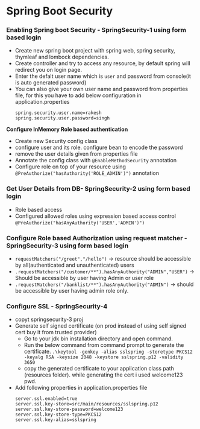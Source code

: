 
# Spring Boot Security
### Enabling Spring boot Security - SpringSecurity-1 using form based login
- Create new spring boot project with spring web, spring security, thymleaf and lombock dependencies.
- Create controller and try to access any resource, by default spring will redirect you on login page.
- Enter the defalt user name which is ```user``` and password from console(it is auto generated password)
- You can also give your own user name and password from properties file, for this you have to add below configuration in application.properties
  ```
  spring.security.user.name=rakesh
  spring.security.user.password=singh
  
<p><b>Configure InMemory Role based authentication </b></p>

  - Create new Security config class
  - configure user and its role. configure bean to encode the password
  - remove the user details given from properties file
  - Annotate the config class with ```@EnableMethodSecurity``` annotation
  - Configure role on top of your resource using ```@PreAuthorize("hasAuthority('ROLE_ADMIN')")``` annotation
  
 ### Get User Details from DB- SpringSecurity-2 using form based login
 - Role based access
 - Configured allowed roles using expression based access control ``` @PreAuthorize("hasAnyAuthority('USER','ADMIN')") ```
 
### Configure Role based Authorization using request matcher - SpringSecurity-3 using form based login
- ```requestMatchers("/greet","/hello")``` -> resource should be accessible by all(authenticated and unauthenticated) users
- ```.requestMatchers("/customer/**").hasAnyAuthority("ADMIN","USER")``` -> Should be accessible by user having Admin or user role
- ```.requestMatchers("/banklist/**").hasAnyAuthority("ADMIN")``` -> should be accessible by user having admin role only.
 
### Configure SSL - SpringSecurity-4 
- copyt springsecurity-3 proj
- Generate self signed certificate (on prod instead of using self signed cert buy it from trusted provider)
  - Go to your jdk bin installation directory and open command.
  - Run the below command from command prompt to generate the certificate.
    ```.\keytool -genkey -alias sslspring -storetype PKCS12 -keyalg RSA -keysize 2048 -keystore sslspring.p12 -validity 3650```
  - copy the generated certificate to your application class path (resources folder). while generating the cert i used welcome123 pwd.
- Add following properties in application.properties file
  ```
  server.ssl.enabled=true
  server.ssl.key-store=src/main/resources/sslspring.p12
  server.ssl.key-store-password=welcome123
  server.ssl.key-store-type=PKCS12
  server.ssl.key-alias=sslspring

  ```
